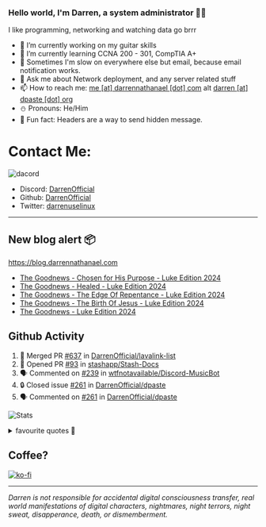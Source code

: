 ### Hello world, I'm Darren, a system administrator 👨‍💻
I like programming, networking and watching data go brrr


- 🔭 I’m currently working on my guitar skills
- 🌴 I’m currently learning CCNA 200 - 301, CompTIA A+ 
- 🚀 Sometimes I'm slow on everywhere else but email, because email notification works.
- 💬 Ask me about Network deployment, and any server related stuff 
- 📫 How to reach me: [me [at] darrennathanael [dot] com](mailto:me@darrennathanael.com) alt [darren [at] dpaste [dot] org](mailto:darren@dpaste.org)
- ⛄️ Pronouns: He/Him
- 🍪 Fun fact: Headers are a way to send hidden message.

# Contact Me:

![dacord](https://discord.c99.nl/widget/theme-4/508296903960821771.png)

- Discord: [DarrenOfficial](https://discord.darrennathanael.com)
- Github: [DarrenOfficial](https://github.com/DarrenOfficial)
- Twitter: [darrenuselinux](https://twitter.com/darrenuselinux)


---
## New blog alert 📦
https://blog.darrennathanael.com
<!-- BLOG-POST-LIST:START -->
- [The Goodnews - Chosen for His Purpose - Luke Edition 2024](https://blog.darrennathanael.com/posts/luke-05-2024/)
- [The Goodnews - Healed - Luke Edition 2024](https://blog.darrennathanael.com/posts/luke-04-2024/)
- [The Goodnews - The Edge Of Repentance - Luke Edition 2024](https://blog.darrennathanael.com/posts/luke-03-2024/)
- [The Goodnews - The Birth Of Jesus - Luke Edition 2024](https://blog.darrennathanael.com/posts/luke-02-2024/)
- [The Goodnews - Luke Edition 2024](https://blog.darrennathanael.com/posts/luke-01-2024/)
<!-- BLOG-POST-LIST:END -->

## Github Activity
<!--START_SECTION:activity-->
1. 🎉 Merged PR [#637](https://github.com/DarrenOfficial/lavalink-list/pull/637) in [DarrenOfficial/lavalink-list](https://github.com/DarrenOfficial/lavalink-list)
2. 💪 Opened PR [#93](https://github.com/stashapp/Stash-Docs/pull/93) in [stashapp/Stash-Docs](https://github.com/stashapp/Stash-Docs)
3. 🗣 Commented on [#239](https://github.com/wtfnotavailable/Discord-MusicBot/issues/239#issuecomment-2526381591) in [wtfnotavailable/Discord-MusicBot](https://github.com/wtfnotavailable/Discord-MusicBot)
4. 🔒 Closed issue [#261](https://github.com/DarrenOfficial/dpaste/issues/261) in [DarrenOfficial/dpaste](https://github.com/DarrenOfficial/dpaste)
5. 🗣 Commented on [#261](https://github.com/DarrenOfficial/dpaste/issues/261#issuecomment-2510397648) in [DarrenOfficial/dpaste](https://github.com/DarrenOfficial/dpaste)
<!--END_SECTION:activity-->


![Stats](https://github-readme-stats.vercel.app/api?username=DarrenOfficial&layout=compact&hide_border=true&hide_title=true&count_private=true&include_all_commits=true&show_icons=true&bg_color=00000000&text_color=c3c6ce&icon_color=4e64f7)


<details>
<summary>favourite quotes 🍻</summary>
<br>
<i>"Always trust what others say or write without ever questioning them. Especially their code."</i> -Albert Einstein
<br><br>
  <i>"If she this easy, then she prolly got a diseasy"</i> -Dr Martin Luther King
  <br><br>
  <i>"If a woman is giving you what you want, it is deception."</i> -Sun Tzu, Art of War
</details>


## Coffee?

[![ko-fi](https://ko-fi.com/img/githubbutton_sm.svg)](https://ko-fi.com/R6R1311CB)

---

_Darren is not responsible for accidental digital consciousness transfer, real world manifestations of digital characters, nightmares, night terrors, night sweat, disapperance, death, or dismemberment._
